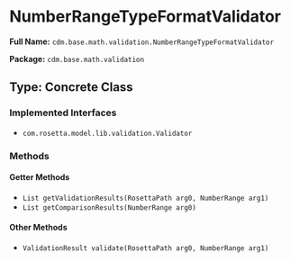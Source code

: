 # NumberRangeTypeFormatValidator

**Full Name:** `cdm.base.math.validation.NumberRangeTypeFormatValidator`

**Package:** `cdm.base.math.validation`

## Type: Concrete Class

### Implemented Interfaces

- `com.rosetta.model.lib.validation.Validator`

### Methods

#### Getter Methods

- `List getValidationResults(RosettaPath arg0, NumberRange arg1)`
- `List getComparisonResults(NumberRange arg0)`

#### Other Methods

- `ValidationResult validate(RosettaPath arg0, NumberRange arg1)`

